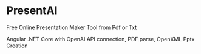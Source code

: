 # PresentAI
Free Online Presentation Maker Tool from Pdf or Txt

Angular .NET Core with OpenAI API connection, PDF parse, OpenXML Pptx Creation
